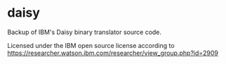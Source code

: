 # daisy
Backup of IBM's Daisy binary translator source code.

Licensed under the IBM open source license according to
https://researcher.watson.ibm.com/researcher/view_group.php?id=2909

